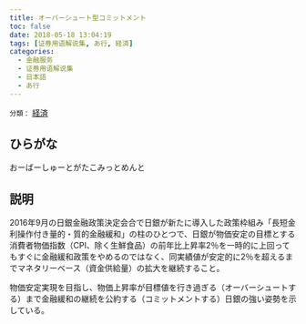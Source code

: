 ```yaml
---
title: オーバーシュート型コミットメント
toc: false
date: 2018-05-18 13:04:19
tags: [证券用语解说集, あ行, 経済]
categories:
  - 金融服务
  - 证券用语解说集
  - 日本語
  - あ行
---
```


`分類：` [経済](/tags/経済/)

## ひらがな

おーばーしゅーとがたこみっとめんと

## 説明

2016年9月の日銀金融政策決定会合で日銀が新たに導入した政策枠組み「長短金利操作付き量的・質的金融緩和」の柱のひとつで、日銀が物価安定の目標とする消費者物価指数（CPI、除く生鮮食品）の前年比上昇率2％を一時的に上回ってもすぐに金融緩和政策をやめるのではなく、同実績値が安定的に2％を超えるまでマネタリーベース（資金供給量）の拡大を継続すること。

物価安定実現を目指し、物価上昇率が目標値を行き過ぎる（オーバーシュートする）まで金融緩和の継続を公約する（コミットメントする）日銀の強い姿勢を示している。

